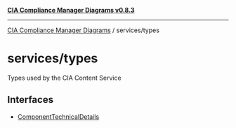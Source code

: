 [**CIA Compliance Manager Diagrams v0.8.3**](../../README.md)

***

[CIA Compliance Manager Diagrams](../../modules.md) / services/types

# services/types

Types used by the CIA Content Service

## Interfaces

- [ComponentTechnicalDetails](interfaces/ComponentTechnicalDetails.md)
